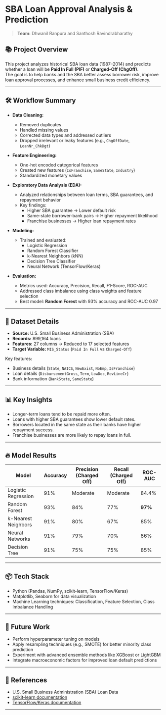 # SBA Loan Approval Analysis & Prediction

> **Team:** Dhwanil Ranpura and Santhosh Ravindrabharathy

## 📚 Project Overview
This project analyzes historical SBA loan data (1987–2014) and predicts whether a loan will be **Paid In Full (PIF)** or **Charged-Off (ChgOff)**.  
The goal is to help banks and the SBA better assess borrower risk, improve loan approval processes, and enhance small business credit efficiency.

---

## 🛠️ Workflow Summary

- **Data Cleaning:**
  - Removed duplicates
  - Handled missing values
  - Corrected data types and addressed outliers
  - Dropped irrelevant or leaky features (e.g., `ChgOffDate`, `LoanNr_ChkDgt`)

- **Feature Engineering:**
  - One-hot encoded categorical features
  - Created new features (`IsFranchise`, `SameState`, `Industry`)
  - Standardized monetary values

- **Exploratory Data Analysis (EDA):**
  - Analyzed relationships between loan terms, SBA guarantees, and repayment behavior
  - Key findings:
    - Higher SBA guarantee → Lower default risk
    - Same-state borrower-bank pairs → Higher repayment likelihood
    - Franchise businesses → Higher loan repayment rates

- **Modeling:**
  - Trained and evaluated:
    - Logistic Regression
    - Random Forest Classifier
    - k-Nearest Neighbors (kNN)
    - Decision Tree Classifier
    - Neural Network (TensorFlow/Keras)

- **Evaluation:**
  - Metrics used: Accuracy, Precision, Recall, F1-Score, ROC-AUC
  - Addressed class imbalance using class weights and feature selection
  - Best model: **Random Forest** with 93% accuracy and ROC-AUC 0.97

---

## 🧩 Dataset Details

- **Source:** U.S. Small Business Administration (SBA)
- **Records:** 899,164 loans
- **Features:** 27 columns → Reduced to 17 selected features
- **Target Variable:** `MIS_Status` (`Paid In Full` vs `Charged-Off`)

Key features:
- Business details (`State`, `NAICS`, `NewExist`, `NoEmp`, `IsFranchise`)
- Loan details (`DisbursementGross`, `Term`, `LowDoc`, `RevLineCr`)
- Bank information (`BankState`, `SameState`)

---

## 📊 Key Insights

- Longer-term loans tend to be repaid more often.
- Loans with higher SBA guarantees show lower default rates.
- Borrowers located in the same state as their banks have higher repayment success.
- Franchise businesses are more likely to repay loans in full.

---

## 🔥 Model Results

| Model                | Accuracy | Precision (Charged Off) | Recall (Charged Off) | ROC-AUC |
|----------------------|----------|-------------------------|----------------------|---------|
| Logistic Regression  | 91%      | Moderate                | Moderate             | 84.4%   |
| Random Forest        | 93%      | 84%                     | 77%                  | **97%** |
| k-Nearest Neighbors  | 91%      | 80%                     | 67%                  | 85%     |
| Neural Networks      | 91%      | 79%                     | 70%                  | 86%     |
| Decision Tree        | 91%      | 75%                     | 75%                  | 85%     |

---

## 📦 Tech Stack

- Python (Pandas, NumPy, scikit-learn, TensorFlow/Keras)
- Matplotlib, Seaborn for data visualization
- Machine Learning techniques: Classification, Feature Selection, Class Imbalance Handling

---

## 🚀 Future Work

- Perform hyperparameter tuning on models
- Apply resampling techniques (e.g., SMOTE) for better minority class prediction
- Experiment with advanced ensemble methods like XGBoost or LightGBM
- Integrate macroeconomic factors for improved loan default predictions

---

## 📎 References

- U.S. Small Business Administration (SBA) Loan Data
- [scikit-learn documentation](https://scikit-learn.org/stable/)
- [TensorFlow/Keras documentation](https://www.tensorflow.org/)

---
